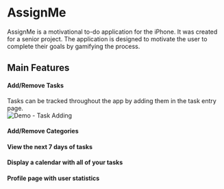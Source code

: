 # AssignMe
AssignMe is a motivational to-do application for the iPhone. It was created for a senior project. The application is designed to motivate the user to complete their goals by gamifying the process.

## Main Features
#### Add/Remove Tasks
Tasks can be tracked throughout the app by adding them in the task entry page.  
![Demo - Task Adding](https://media.giphy.com/media/8aLctxeGHRRWFBGLkV/giphy.gif)

#### Add/Remove Categories
#### View the next 7 days of tasks
#### Display a calendar with all of your tasks
#### Profile page with user statistics
